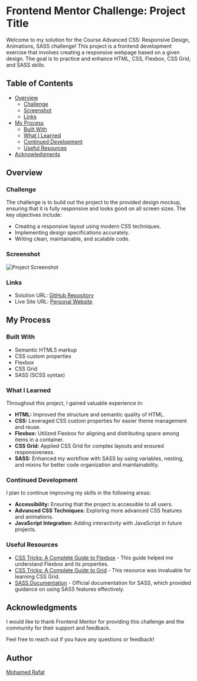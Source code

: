 # Frontend Mentor Challenge: Project Title

Welcome to my solution for the Course Advanced CSS: Responsive Design, Animations, SASS challenge! This project is a frontend development exercise that involves creating a responsive webpage based on a given design. The goal is to practice and enhance HTML, CSS, Flexbox, CSS Grid, and SASS skills.

## Table of Contents

- [Overview](#overview)
  - [Challenge](#challenge)
  - [Screenshot](#screenshot)
  - [Links](#links)
- [My Process](#my-process)
  - [Built With](#built-with)
  - [What I Learned](#what-i-learned)
  - [Continued Development](#continued-development)
  - [Useful Resources](#useful-resources)
- [Acknowledgments](#acknowledgments)

## Overview

### Challenge

The challenge is to build out the project to the provided design mockup, ensuring that it is fully responsive and looks good on all screen sizes. The key objectives include:

- Creating a responsive layout using modern CSS techniques.
- Implementing design specifications accurately.
- Writing clean, maintainable, and scalable code.

### Screenshot

![Project Screenshot](Screenshot.png)

### Links

- Solution URL: [GitHub Repository](https://github.com/MohamedRafatabotaleb/personal-website#solution-url)
- Live Site URL: [Personal Website](https://mohamedrafatabotaleb.github.io/personal_website/)

## My Process

### Built With

- Semantic HTML5 markup
- CSS custom properties
- Flexbox
- CSS Grid
- SASS (SCSS syntax)

### What I Learned

Throughout this project, I gained valuable experience in:

- **HTML:** Improved the structure and semantic quality of HTML.
- **CSS:** Leveraged CSS custom properties for easier theme management and reuse.
- **Flexbox:** Utilized Flexbox for aligning and distributing space among items in a container.
- **CSS Grid:** Applied CSS Grid for complex layouts and ensured responsiveness.
- **SASS:** Enhanced my workflow with SASS by using variables, nesting, and mixins for better code organization and maintainability.

### Continued Development

I plan to continue improving my skills in the following areas:

- **Accessibility:** Ensuring that the project is accessible to all users.
- **Advanced CSS Techniques:** Exploring more advanced CSS features and animations.
- **JavaScript Integration:** Adding interactivity with JavaScript in future projects.

### Useful Resources

- [CSS Tricks: A Complete Guide to Flexbox](https://css-tricks.com/snippets/css/a-guide-to-flexbox/) - This guide helped me understand Flexbox and its properties.
- [CSS Tricks: A Complete Guide to Grid](https://css-tricks.com/snippets/css/complete-guide-grid/) - This resource was invaluable for learning CSS Grid.
- [SASS Documentation](https://sass-lang.com/documentation) - Official documentation for SASS, which provided guidance on using SASS features effectively.

## Acknowledgments

I would like to thank Frontend Mentor for providing this challenge and the community for their support and feedback.

Feel free to reach out if you have any questions or feedback!

## Author
[Mohamed Rafat](https://github.com/MohamedRafatabotaleb)
